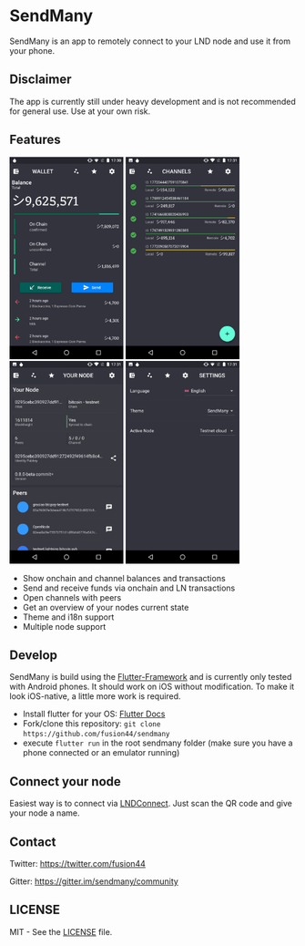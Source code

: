 # SendMany
SendMany is an app to remotely connect to your LND node and use it from your phone.

## Disclaimer 
The app is currently still under heavy development and is not recommended for general use. Use at your own risk.

## Features
<img src="docs/screenshots/screenshot_1.png" width="200" /> <img src="docs/screenshots/screenshot_2.png" width="200" /> <img src="docs/screenshots/screenshot_3.png" width="200" /> <img src="docs/screenshots/screenshot_4.png" width="200" />

* Show onchain and channel balances and transactions
* Send and receive funds via onchain and LN transactions
* Open channels with peers
* Get an overview of your nodes current state
* Theme and i18n support
* Multiple node support

## Develop
SendMany is build using the [Flutter-Framework](https://flutter.dev/) and is currently only tested with Android phones. It should work on iOS without modification. To make it look iOS-native, a little more work is required.

* Install flutter for your OS: [Flutter Docs](https://flutter.dev/docs/get-started/install)
* Fork/clone this repository: `git clone https://github.com/fusion44/sendmany`
* execute `flutter run` in the root sendmany folder (make sure you have a phone connected or an emulator running)

## Connect your node
Easiest way is to connect via [LNDConnect](https://github.com/LN-Zap/lndconnect). Just scan the QR code and give your node a name.

## Contact
Twitter: https://twitter.com/fusion44

Gitter: https://gitter.im/sendmany/community


## LICENSE
MIT - See the [LICENSE](https://github.com/fusion44/sendmany/blob/master/LICENSE) file.
